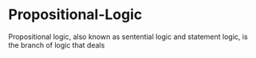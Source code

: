 # Propositional-Logic
Propositional logic, also known as sentential logic and statement logic, is the branch of logic that deals 

